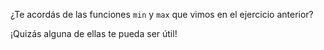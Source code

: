 ¿Te acordás de las funciones `min` y `max` que vimos en el ejercicio anterior?

¡Quizás alguna de ellas te pueda ser útil!
